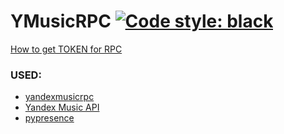 # YMusicRPC [![Code style: black](https://img.shields.io/badge/code%20style-black-000000.svg)](https://github.com/psf/black)
[How to get TOKEN for RPC](https://github.com/MarshalX/yandex-music-api/discussions/categories/%D0%BF%D0%BE%D0%BA%D0%B0%D0%B6%D0%B8%D1%82%D0%B5-%D0%B8-%D1%80%D0%B0%D1%81%D1%81%D0%BA%D0%B0%D0%B6%D0%B8%D1%82%D0%B5)
### USED:
* [yandexmusicrpc](https://github.com/schwarzalexey/yandexmusicrpc)
* [Yandex Music API](https://github.com/MarshalX/yandex-music-api)
* [pypresence](https://github.com/qwertyquerty/pypresence)